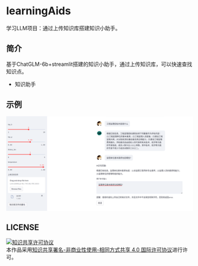 # learningAids
学习LLM项目：通过上传知识库搭建知识小助手。
## 简介

基于ChatGLM-6b+streamlit搭建的知识小助手，通过上传知识库，可以快速查找知识点。

* 知识助手
## 示例
![截图](png/example1.png)

## LICENSE
<a rel="license" href="http://creativecommons.org/licenses/by-nc-sa/4.0/"><img alt="知识共享许可协议" style="border-width:0" src="https://img.shields.io/badge/license-CC%20BY--NC--SA%204.0-lightgrey" /></a><br />本作品采用<a rel="license" href="http://creativecommons.org/licenses/by-nc-sa/4.0/">知识共享署名-非商业性使用-相同方式共享 4.0 国际许可协议</a>进行许可。
